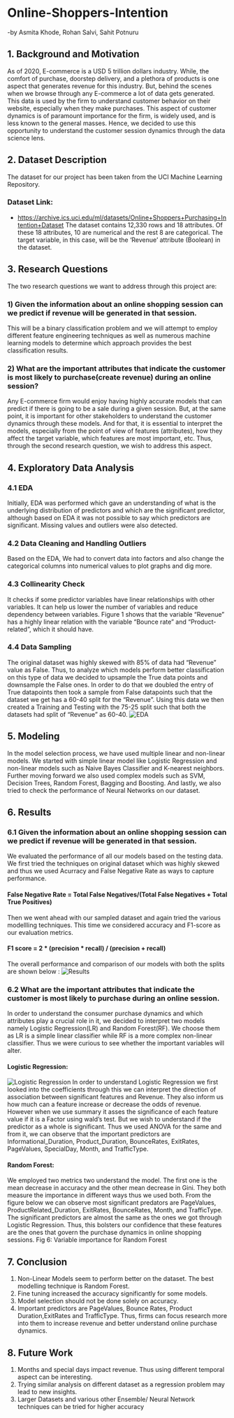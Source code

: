 # Online-Shoppers-Intention
-by Asmita Khode, Rohan Salvi, Sahit Potnuru

## 1. Background and Motivation
As of 2020, E-commerce is a USD 5 trillion dollars industry. While, the comfort of purchase,
doorstep delivery, and a plethora of products is one aspect that generates revenue for this
industry. But, behind the scenes when we browse through any E-commerce a lot of data gets
generated. This data is used by the firm to understand customer behavior on their website,
especially when they make purchases. This aspect of customer dynamics is of paramount
importance for the firm, is widely used, and is less known to the general masses. Hence, we
decided to use this opportunity to understand the customer session dynamics through the data
science lens.

## 2. Dataset Description
The dataset for our project has been taken from the UCI Machine Learning Repository.
### Dataset Link:
* https://archive.ics.uci.edu/ml/datasets/Online+Shoppers+Purchasing+Intention+Dataset
The dataset contains 12,330 rows and 18 attributes. Of these 18 attributes, 10 are numerical and
the rest 8 are categorical.
The target variable, in this case, will be the ‘Revenue’ attribute (Boolean) in the dataset.

## 3. Research Questions
The two research questions we want to address through this project are:
### 1) Given the information about an online shopping session can we predict if revenue will be generated in that session.
This will be a binary classification problem and we will attempt to employ different feature
engineering techniques as well as numerous machine learning models to determine which
approach provides the best classification results.
### 2) What are the important attributes that indicate the customer is most likely to purchase(create revenue) during an online session?
Any E-commerce firm would enjoy having highly accurate models that can predict if there is
going to be a sale during a given session. But, at the same point, it is important for other
stakeholders to understand the customer dynamics through these models. And for that, it is
essential to interpret the models, especially from the point of view of features (attributes), how
they affect the target variable, which features are most important, etc. Thus, through the second
research question, we wish to address this aspect.

## 4. Exploratory Data Analysis
### 4.1 EDA
Initially, EDA was performed which gave an understanding of what is the underlying distribution
of predictors and which are the significant predictor, although based on EDA it was not possible
to say which predictors are significant. Missing values and outliers were also detected.
### 4.2 Data Cleaning and Handling Outliers
Based on the EDA, We had to convert data into factors and also change the categorical columns
into numerical values to plot graphs and dig more.
### 4.3 Collinearity Check
It checks if some predictor variables have linear relationships with other variables. It can help us
lower the number of variables and reduce dependency between variables. Figure 1 shows that
the variable “Revenue” has a highly linear relation with the variable “Bounce rate” and
“Product-related”, which it should have.
### 4.4 Data Sampling
The original dataset was highly skewed with 85% of data had “Revenue” value as False. Thus, to
analyze which models perform better classification on this type of data we decided to upsample
the True data points and downsample the False ones. In order to do that we doubled the entry of
True datapoints then took a sample from False datapoints such that the dataset we get has a 60-40
split for the “Revenue”. Using this data we then created a Training and Testing with the 75-25
split such that both the datasets had split of “Revenue” as 60-40.
![EDA](https://user-images.githubusercontent.com/63721840/192201763-e559e0dd-844e-4a39-82b8-651fa0e126b2.png)

## 5. Modeling
In the model selection process, we have used multiple linear and non-linear models. We started
with simple linear model like Logistic Regression and non-linear models such as Naive Bayes
Classifier and K-nearest neighbors. Further moving forward we also used complex models such
as SVM, Decision Trees, Random Forest, Bagging and Boosting. And lastly, we also tried to
check the performance of Neural Networks on our dataset.

## 6. Results
### 6.1 Given the information about an online shopping session can we predict if revenue will be generated in that session.
We evaluated the performance of all our models based on the testing data. We first tried the
techniques on original dataset which was highly skewed and thus we used Acurracy and False
Negative Rate as ways to capture performance.

#### False Negative Rate = Total False Negatives/(Total False Negatives + Total True Positives)
Then we went ahead with our sampled dataset and again tried the various modellling techniques.
This time we considered accuracy and F1-score as our evaluation metrics.
#### F1 score = 2 * (precision * recall) / (precision + recall)
The overall performance and comparison of our models with both the splits are shown below :
![Results](https://user-images.githubusercontent.com/63721840/192202383-99541ffe-fc54-49aa-9fb9-fb54b601f5e6.png)

### 6.2 What are the important attributes that indicate the customer is most likely to purchase during an online session.
In order to understand the consumer purchase dynamics and which attributes play a crucial role
in it, we decided to interpret two models namely Logistic Regression(LR) and Random
Forest(RF). We choose them as LR is a simple linear classifier while RF is a more complex
non-linear classifier. Thus we were curious to see whether the important variables will alter.
#### Logistic Regression:
![Logistic Regression](https://user-images.githubusercontent.com/63721840/192202554-bbe8534f-6797-472e-a087-4c3f24b54df2.png)
In order to understand Logistic Regression we first looked into the coefficients through this we
can interpret the direction of association between significant features and Revenue. They also
inform us how much can a feature increase or decrease the odds of revenue.
However when we use summary it asses the significance of each feature value if it is a Factor
using wald’s test. But we wish to understand if the predictor as a whole is significant. Thus we
used ANOVA for the same and from it, we can observe that the important predictors are
Informational_Duration, Product_Duration, BounceRates, ExitRates, PageValues, SpecialDay,
Month, and TrafficType.
#### Random Forest:
We employed two metrics two understand the model. The first one is the mean decrease in
accuracy and the other mean decrease in Gini. They both measure the importance in different
ways thus we used both. From the figure below we can observe most significant predators are
PageValues, ProductRelated_Duration, ExitRates, BounceRates, Month, and TrafficType. The
significant predictors are almost the same as the ones we got through Logistic Regression. Thus,
this bolsters our confidence that these features are the ones that govern the purchase dynamics in
online shopping sessions.
Fig 6: Variable importance for Random Forest

## 7. Conclusion
1. Non-Linear Models seem to perform better on the dataset. The best modelling technique
is Random Forest.
2. Fine tuning increased the accuracy significantly for some models.
3. Model selection should not be done solely on accuracy.
4. Important predictors are PageValues, Bounce Rates, Product Duration,ExitRates and
TrafficType. Thus, firms can focus research more into them to increase revenue and
better understand online purchase dynamics.

## 8. Future Work
1. Months and special days impact revenue. Thus using different temporal aspect can be
interesting.
2. Trying similar analysis on different dataset as a regression problem may lead to new
insights.
3. Larger Datasets and various other Ensemble/ Neural Network techniques can be tried for
higher accuracy
